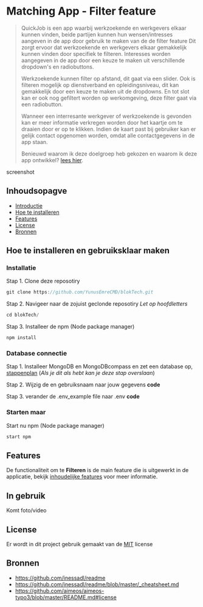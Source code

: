 # Matching App - Filter feature

> QuickJob is een app waarbij werkzoekende en werkgevers elkaar kunnen vinden, beide partijen kunnen hun wensen/intresses aangeven in de app door gebruik te maken van de
> de filter feature Dit zorgt ervoor dat werkzoekende en werkgevers elkaar gemakkelijk kunnen vinden door specifiek te filteren. Interesses worden aangegeven in de app door
> een keuze te maken uit verschillende dropdown's en radiobuttons.
> 
> Werkzoekende kunnen filter op afstand, dit gaat via een slider. Ook is filteren mogelijk op dienstverband en opleidingsniveau, dit kan gemakkelijk door een keuze te maken uit de dropdowns. En tot slot kan er ook nog gefiltert worden op werkomgeving, deze filter gaat via een radiobutton.
> 
> Wanneer een interresante werkgever of werkzoekende is gevonden kan er meer informatie verkregen worden door het kaartje om te draaien door er op te klikken. Indien de kaart past bij gebruiker kan er gelijk contact opgenomen worden, omdat alle contactgegevens in de app staan.
> 
> Benieuwd waarom ik deze doelgroep heb gekozen en waarom ik deze app ontwikkel? [lees hier]().

screenshot

## Inhoudsopagve

* [Introductie](https://github.com/YunusEmreCMD/blokTech/blob/main/README.md#introductie)
* [Hoe te installeren](https://github.com/YunusEmreCMD/blokTech/blob/main/README.md#hoe-te-installeren)
* [Features](https://github.com/YunusEmreCMD/blokTech/blob/main/README.md#features)
* [License](https://github.com/YunusEmreCMD/blokTech/blob/main/README.md#license)
* [Bronnen](https://github.com/YunusEmreCMD/blokTech/blob/main/README.md#bronnen)

## Hoe te installeren en gebruiksklaar maken

### Installatie

Stap 1. Clone deze reposotiry
```js
git clone https://github.com/YunusEmreCMD/blokTech.git
```
Stap 2. Navigeer naar de zojuist geclonde reposotiry *Let op hoofdletters*
```js
cd blokTech/
```
Stap 3. Installeer de npm (Node package manager)
```js
npm install
```

### Database connectie
Stap 1. Installeer MongoDB en MongoDBcompass en zet een database op, [stappenplan](https://docs.atlas.mongodb.com/getting-started/) (*Als je dit als hebt kan je deze stap overslaan*)

Stap 2.
Wijzig de <password> en gebruiksnaam naar jouw gegevens
**code**
  
Stap 3.
verander de .env_example file naar .env
**code**

### Starten maar

Start nu npm (Node package manager)
```js
start npm
```

## Features

De functionaliteit om te **Filteren** is de main feature die is uitgewerkt in de applicatie, bekijk [inhoudelijke features](https://github.com/YunusEmreCMD/blokTech/wiki/Features) voor meer informatie.

## In gebruik

Komt foto/video

## License

Er wordt in dit project gebruik gemaakt van de [MIT](https://github.com/YunusEmreCMD/blokTech/blob/main/LICENSE) license

## Bronnen

* https://github.com/inessadl/readme
* https://github.com/inessadl/readme/blob/master/_cheatsheet.md
* https://github.com/aimeos/aimeos-typo3/blob/master/README.md#license
